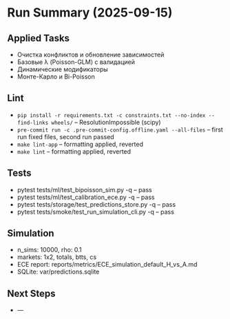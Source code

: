 # Run Summary (2025-09-15)

## Applied Tasks
- Очистка конфликтов и обновление зависимостей
- Базовые λ (Poisson-GLM) с валидацией
- Динамические модификаторы
- Монте-Карло и Bi-Poisson

## Lint
- `pip install -r requirements.txt -c constraints.txt --no-index --find-links wheels/` – ResolutionImpossible (scipy)
- `pre-commit run -c .pre-commit-config.offline.yaml --all-files` – first run fixed files, second run passed
- `make lint-app` – formatting applied, reverted
- `make lint` – formatting applied, reverted

## Tests
- pytest tests/ml/test_bipoisson_sim.py -q – pass
- pytest tests/ml/test_calibration_ece.py -q – pass
- pytest tests/storage/test_predictions_store.py -q – pass
- pytest tests/smoke/test_run_simulation_cli.py -q – pass

## Simulation
- n_sims: 10000, rho: 0.1
- markets: 1x2, totals, btts, cs
- ECE report: reports/metrics/ECE_simulation_default_H_vs_A.md
- SQLite: var/predictions.sqlite

## Next Steps
- —
